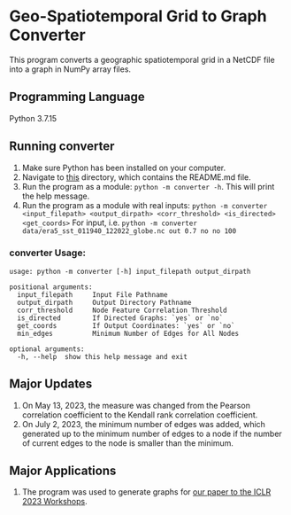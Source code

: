 # Geo-Spatiotemporal Grid to Graph Converter

This program converts a geographic spatiotemporal grid in a NetCDF file into a graph in NumPy array files.

## Programming Language

Python 3.7.15

## Running converter

1. Make sure Python has been installed on your computer.
2. Navigate to [this](.) directory, which contains the README.md file.
3. Run the program as a module: `python -m converter -h`. This will print the help message.
4. Run the program as a module with real inputs: `python -m converter <input_filepath> <output_dirpath> <corr_threshold> <is_directed> <get_coords>`
   For input, i.e. `python -m converter data/era5_sst_011940_122022_globe.nc out 0.7 no no 100`

### converter Usage:

```commandline
usage: python -m converter [-h] input_filepath output_dirpath

positional arguments:
  input_filepath     Input File Pathname
  output_dirpath     Output Directory Pathname
  corr_threshold     Node Feature Correlation Threshold
  is_directed        If Directed Graphs: `yes` or `no`
  get_coords         If Output Coordinates: `yes` or `no`
  min_edges          Minimum Number of Edges for All Nodes

optional arguments:
  -h, --help  show this help message and exit
```

## Major Updates

1. On May 13, 2023, the measure was changed from the Pearson correlation coefficient to the Kendall rank correlation coefficient.
2. On July 2, 2023, the minimum number of edges was added, which generated up to the minimum number of edges to a node if the number of current edges to the node is smaller than the minimum.

## Major Applications

1. The program was used to generate graphs for [our paper to the ICLR 2023 Workshops](https://www.climatechange.ai/papers/iclr2023/39).
